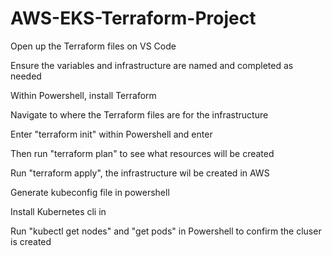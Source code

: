# AWS-EKS-Terraform-Project
Open up the Terraform files on VS Code

Ensure the variables and infrastructure are named and completed as needed

Within Powershell, install Terraform 

Navigate to where the Terraform files are for the infrastructure

Enter "terraform init" within Powershell and enter

Then run "terraform plan" to see what resources will be created

Run "terraform apply", the infrastructure wil be created in AWS

Generate kubeconfig file in powershell

Install Kubernetes cli in 

Run "kubectl get nodes" and "get pods" in Powershell to confirm the cluser is created

